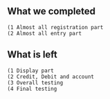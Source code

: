 ## What we completed

```
(1 Almost all registration part
(2 Almost all entry part
```

## What is left

```
(1 Display part
(2 Credit, Debit and account 
(3 Overall testing
(4 Final testing
```
